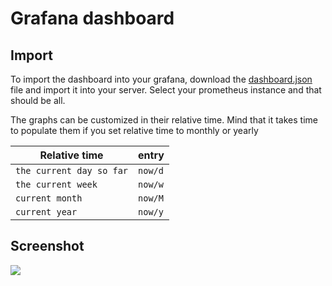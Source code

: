 # Grafana dashboard

## Import

To import the dashboard into your grafana, download the [dashboard.json](./dashboard-immich_1_2_0.json) file and import it into your server. Select your prometheus instance and that should be all.

The graphs can be customized in their relative time. Mind that it takes time to populate them if you set relative time to monthly or yearly


| Relative time            | entry    |
|--------------------------|----------|
| `the current day so far` | `now/d`  |
| `the current week`       | `now/w`  |
| `current month`          | `now/M`  |
| `current year`           | `now/y`  |




## Screenshot

![](./screenshot.png)
